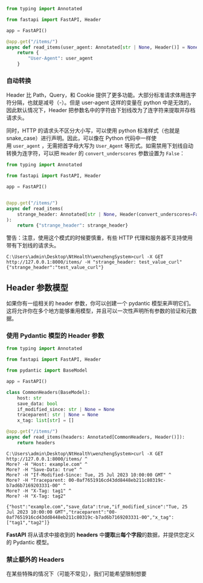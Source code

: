 ```python
from typing import Annotated 

from fastapi import FastAPI, Header 

app = FastAPI()

@app.get("/items/")
async def read_items(user_agent: Annotated[str | None, Header()] = None):
    return {
        "User-Agent": user_agent
    }
```

### 自动转换

Header 比 Path，Query，和 Cookie 提供了更多功能。大部分标准请求体用连字符分隔，也就是减号（-）。但是 user-agent 这样的变量在 python 中是无效的，因此默认情况下，Header 把参数名中的字符由下划线改为了连字符来提取并存档请求头。

同时，HTTP 的请求头不区分大小写，可以使用 python 标准样式（也就是 snake_case）进行声明。因此，可以像在 Python 代码中一样使用 `user_agent` ，无需把首字母大写为 `User_Agent` 等形式。如需禁用下划线自动转换为连字符，可以把 `Header` 的 `convert_underscores` 参数设置为 `False`：

```python
from typing import Annotated

from fastapi import FastAPI, Header

app = FastAPI()


@app.get("/items/")
async def read_items(
    strange_header: Annotated[str | None, Header(convert_underscores=False)] = None,
):
    return {"strange_header": strange_header}
```

警告：注意，使用这个模式的时候要慎重，有些 HTTP 代理和服务器不支持使用带有下划线的请求头。

```
C:\Users\admin\Desktop\NtHealth\wenzhengSystem>curl -X GET http://127.0.0.1:8000/items/ -H "strange_header: test_value_curl"
{"strange_header":"test_value_curl"}
```

## Header 参数模型

如果你有一组相关的 header 参数，你可以创建一个 pydantic 模型来声明它们。这将允许你在多个地方能够重用模型，并且可以一次性声明所有参数的验证和元数据。

### 使用 Pydantic 模型的 Header 参数

```python
from typing import Annotated

from fastapi import FastAPI, Header

from pydantic import BaseModel

app = FastAPI()

class CommonHeaders(BaseModel):
    host: str 
    save_data: bool
    if_modified_since: str | None = None 
    traceparent: str | None = None 
    x_tag: list[str] = []

@app.get("/items/")
async def read_items(headers: Annotated[CommonHeaders, Header()]):
    return headers
```

```
C:\Users\admin\Desktop\NtHealth\wenzhengSystem>curl -X GET http://127.0.0.1:8000/items/ ^
More? -H "Host: example.com" ^
More? -H "Save-Data: true" ^
More? -H "If-Modified-Since: Tue, 25 Jul 2023 10:00:00 GMT" ^
More? -H "Traceparent: 00-0af7651916cd43dd8448eb211c80319c-b7ad6b7169203331-00" ^
More? -H "X-Tag: tag1" ^
More? -H "X-Tag: tag2"

{"host":"example.com","save_data":true,"if_modified_since":"Tue, 25 Jul 2023 10:00:00 GMT","traceparent":"00-0af7651916cd43dd8448eb211c80319c-b7ad6b7169203331-00","x_tag":["tag1","tag2"]}
```

**FastAPI** 将从请求中接收到的 **headers** 中**提取**出**每个字段**的数据，并提供您定义的 Pydantic 模型。

### 禁止额外的 Headers

在某些特殊的情况下（可能不常见），我们可能希望限制想要